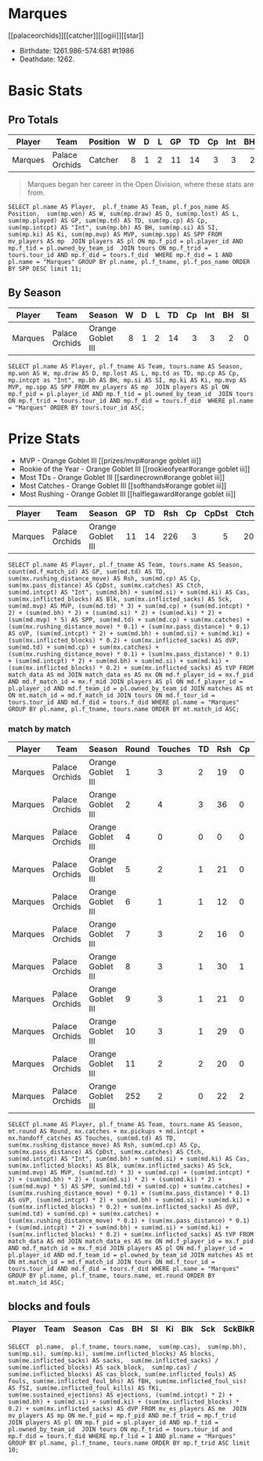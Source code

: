 # Marques

[[palaceorchids]][[catcher]][[ogiii]][[star]]



* Birthdate: 1261.986-574:681 #t1986
* Deathdate: 1262.

# Basic Stats

## Pro Totals

| Player           | Team        | Position      | W | D | L | GP | TD | Cp | Int | BH | SI | Ki | MVP | SPP |
|------------------|-------------|---------------|--:|--:|--:|---:|---:|---:|----:|---:|---:|---:|----:|----:|
| Marques | Palace Orchids | Catcher  |    8 |    1 |    2 |   11 |   14 |    3 |    3 |    2 |    0 |    0 |    1 |   60 |

> Marques began her career in the Open Division, where these stats are from.


```
SELECT pl.name AS Player,  pl.f_tname AS Team, pl.f_pos_name AS Position,  sum(mp.won) AS W, sum(mp.draw) AS D, sum(mp.lost) AS L, sum(mp.played) AS GP, sum(mp.td) AS TD, sum(mp.cp) AS Cp, sum(mp.intcpt) AS "Int", sum(mp.bh) AS BH, sum(mp.si) AS SI, sum(mp.ki) AS Ki, sum(mp.mvp) AS MVP, sum(mp.spp) AS SPP FROM mv_players AS mp  JOIN players AS pl ON mp.f_pid = pl.player_id AND mp.f_tid = pl.owned_by_team_id  JOIN tours ON mp.f_trid = tours.tour_id AND mp.f_did = tours.f_did  WHERE mp.f_did = 1 AND pl.name = "Marques" GROUP BY pl.name, pl.f_tname, pl.f_pos_name ORDER BY SPP DESC limit 11;
```


## By Season

| Player | Team         | Season          | W | D | L | TD | Cp | Int | BH | SI | Ki | MVP | SPP |
|--------|--------------|-----------------|--:|--:|--:|---:|---:|----:|---:|---:|---:|----:|----:|
| Marques | Palace Orchids | Orange Goblet III |    8 |    1 |    2 |   14 |    3 |    3 |    2 |    0 |    0 |    1 |   60 |


```
SELECT pl.name AS Player, pl.f_tname AS Team, tours.name AS Season, mp.won AS W, mp.draw AS D, mp.lost AS L, mp.td as TD, mp.cp AS Cp, mp.intcpt as "Int", mp.bh AS BH, mp.si AS SI, mp.ki AS Ki, mp.mvp AS MVP, mp.spp AS SPP FROM mv_players AS mp  JOIN players AS pl ON mp.f_pid = pl.player_id AND mp.f_tid = pl.owned_by_team_id  JOIN tours ON mp.f_trid = tours.tour_id AND mp.f_did = tours.f_did  WHERE pl.name = "Marques" ORDER BY tours.tour_id ASC;
```

# Prize Stats

* MVP - Orange Goblet III [[prizes/mvp#orange goblet iii]]
* Rookie of the Year - Orange Goblet III [[rookieofyear#orange goblet iii]]
* Most TDs - Orange Goblet III [[sardinecrown#orange goblet iii]]
* Most Catches - Orange Goblet III [[softhands#orange goblet iii]]
* Most Rushing - Orange Goblet III [[halflegaward#orange goblet iii]]


| Player | Team         | Season          | GP | TD | Rsh | Cp | CpDst | Ctch | Int | Cas | Blk | Sck | MVP | SPP | oVP | dVP | tVP |
|--------|--------------|-----------------|---:|---:|----:|---:|------:|-----:|----:|----:|----:|----:|----:|----:|----:|----:|----:|
| Marques | Palace Orchids | Orange Goblet III | 11 |   14 |  226 |    3 |     5 |   20 |    3 |    2 |   22 |    3 |    1 |   60 | 60.1 | 15.4 | 75.5 |

```
SELECT pl.name AS Player, pl.f_tname AS Team, tours.name AS Season, count(md.f_match_id) AS GP, sum(md.td) AS TD, sum(mx.rushing_distance_move) AS Rsh, sum(md.cp) AS Cp, sum(mx.pass_distance) AS CpDst, sum(mx.catches) AS Ctch, sum(md.intcpt) AS "Int", sum(md.bh) + sum(md.si) + sum(md.ki) AS Cas, sum(mx.inflicted_blocks) AS Blk, sum(mx.inflicted_sacks) AS Sck, sum(md.mvp) AS MVP, (sum(md.td) * 3) + sum(md.cp) + (sum(md.intcpt) * 2) + (sum(md.bh) * 2) + (sum(md.si) * 2) + (sum(md.ki) * 2) + (sum(md.mvp) * 5) AS SPP, sum(md.td) + sum(md.cp) + sum(mx.catches) + (sum(mx.rushing_distance_move) * 0.1) + (sum(mx.pass_distance) * 0.1) AS oVP, (sum(md.intcpt) * 2) + sum(md.bh) + sum(md.si) + sum(md.ki) + (sum(mx.inflicted_blocks) * 0.2) + sum(mx.inflicted_sacks) AS dVP, sum(md.td) + sum(md.cp) + sum(mx.catches) + (sum(mx.rushing_distance_move) * 0.1) + (sum(mx.pass_distance) * 0.1) + (sum(md.intcpt) * 2) + sum(md.bh) + sum(md.si) + sum(md.ki) + (sum(mx.inflicted_blocks) * 0.2) + sum(mx.inflicted_sacks) AS tVP FROM match_data AS md JOIN match_data_es AS mx ON md.f_player_id = mx.f_pid AND md.f_match_id = mx.f_mid JOIN players AS pl ON md.f_player_id = pl.player_id AND md.f_team_id = pl.owned_by_team_id JOIN matches AS mt ON mt.match_id = md.f_match_id JOIN tours ON md.f_tour_id = tours.tour_id AND md.f_did = tours.f_did WHERE pl.name = "Marques" GROUP BY pl.name, pl.f_tname, tours.name ORDER BY mt.match_id ASC;
```

### match by match

| Player | Team        | Season | Round   | Touches       | TD  | Rsh | Cp   | CpDst | Ctch | Int | Cas  | Blk | Sck | MVP | SPP  | oVP  | dVP  | tVP  |
|--------|-------------|--------|---------|----------|-----|------|------|----------|---------|------|--------|-------|------|------|----|----|----|----|
| Marques | Palace Orchids | Orange Goblet III |     1 |       3 |    2 |   19 |    0 |     0 |    3 |    0 |    1 |    0 |    0 |    0 |    8 |  6.9 |  1.0 |  7.9 |
| Marques | Palace Orchids | Orange Goblet III |     2 |       4 |    3 |   36 |    0 |     0 |    4 |    0 |    0 |    0 |    0 |    0 |    9 | 10.6 |  0.0 | 10.6 |
| Marques | Palace Orchids | Orange Goblet III |     4 |       0 |    0 |    0 |    0 |     0 |    0 |    0 |    0 |    0 |    0 |    0 |    0 |  0.0 |  0.0 |  0.0 |
| Marques | Palace Orchids | Orange Goblet III |     5 |       2 |    1 |   21 |    0 |     0 |    2 |    0 |    1 |    1 |    0 |    0 |    5 |  5.1 |  1.2 |  6.3 |
| Marques | Palace Orchids | Orange Goblet III |     6 |       1 |    1 |   12 |    0 |     0 |    1 |    0 |    0 |    3 |    0 |    0 |    3 |  3.2 |  0.6 |  3.8 |
| Marques | Palace Orchids | Orange Goblet III |     7 |       3 |    2 |   16 |    0 |     0 |    2 |    0 |    0 |    1 |    0 |    0 |    6 |  5.6 |  0.2 |  5.8 |
| Marques | Palace Orchids | Orange Goblet III |     8 |       3 |    1 |   30 |    1 |    -1 |    2 |    1 |    0 |    4 |    0 |    0 |    6 |  6.9 |  2.8 |  9.7 |
| Marques | Palace Orchids | Orange Goblet III |     9 |       3 |    1 |   21 |    0 |     0 |    1 |    0 |    0 |    2 |    0 |    0 |    3 |  4.1 |  0.4 |  4.5 |
| Marques | Palace Orchids | Orange Goblet III |    10 |       3 |    1 |   29 |    0 |     0 |    3 |    0 |    0 |    2 |    1 |    1 |    8 |  6.9 |  1.4 |  8.3 |
| Marques | Palace Orchids | Orange Goblet III |    11 |       2 |    2 |   20 |    0 |     0 |    1 |    1 |    0 |    4 |    1 |    0 |    8 |  5.0 |  3.8 |  8.8 |
| Marques | Palace Orchids | Orange Goblet III |   252 |       2 |    0 |   22 |    2 |     6 |    1 |    1 |    0 |    5 |    1 |    0 |    4 |  5.8 |  4.0 |  9.8 |

```
SELECT pl.name AS Player, pl.f_tname AS Team, tours.name AS Season, mt.round AS Round, mx.catches + mx.pickups + md.intcpt + mx.handoff_catches AS Touches, sum(md.td) AS TD, sum(mx.rushing_distance_move) AS Rsh, sum(md.cp) AS Cp, sum(mx.pass_distance) AS CpDst, sum(mx.catches) AS Ctch, sum(md.intcpt) AS "Int", sum(md.bh) + sum(md.si) + sum(md.ki) AS Cas, sum(mx.inflicted_blocks) AS Blk, sum(mx.inflicted_sacks) AS Sck, sum(md.mvp) AS MVP, (sum(md.td) * 3) + sum(md.cp) + (sum(md.intcpt) * 2) + (sum(md.bh) * 2) + (sum(md.si) * 2) + (sum(md.ki) * 2) + (sum(md.mvp) * 5) AS SPP, sum(md.td) + sum(md.cp) + sum(mx.catches) + (sum(mx.rushing_distance_move) * 0.1) + (sum(mx.pass_distance) * 0.1) AS oVP, (sum(md.intcpt) * 2) + sum(md.bh) + sum(md.si) + sum(md.ki) + (sum(mx.inflicted_blocks) * 0.2) + sum(mx.inflicted_sacks) AS dVP, sum(md.td) + sum(md.cp) + sum(mx.catches) + (sum(mx.rushing_distance_move) * 0.1) + (sum(mx.pass_distance) * 0.1) + (sum(md.intcpt) * 2) + sum(md.bh) + sum(md.si) + sum(md.ki) + (sum(mx.inflicted_blocks) * 0.2) + sum(mx.inflicted_sacks) AS tVP FROM match_data AS md JOIN match_data_es AS mx ON md.f_player_id = mx.f_pid AND md.f_match_id = mx.f_mid JOIN players AS pl ON md.f_player_id = pl.player_id AND md.f_team_id = pl.owned_by_team_id JOIN matches AS mt ON mt.match_id = md.f_match_id JOIN tours ON md.f_tour_id = tours.tour_id AND md.f_did = tours.f_did WHERE pl.name = "Marques" GROUP BY pl.name, pl.f_tname, tours.name, mt.round ORDER BY mt.match_id ASC;
```


## blocks and fouls

| Player | Team | Season | Cas | BH | SI | Ki | Blk | Sck | SckBlkRate | CasBlkRate | Fouls | fBH | fSI | fKi | Ejections |
|---|---|---|---:|---:|---:|---:|---:|---:|---:|---:|---:|---:|---:|---:|---:|

```
SELECT  pl.name,  pl.f_tname, tours.name,  sum(mp.cas),  sum(mp.bh), sum(mp.si), sum(mp.ki), sum(me.inflicted_blocks) AS blocks,  sum(me.inflicted_sacks) AS sacks,  sum(me.inflicted_sacks) / sum(me.inflicted_blocks) AS sack_block,  sum(mp.cas) / sum(me.inflicted_blocks) AS cas_block, sum(me.inflicted_fouls) AS fouls, sum(me.inflicted_foul_bhs) AS fBH, sum(me.inflicted_foul_sis) AS fSI, sum(me.inflicted_foul_kills) AS fKi, sum(me.sustained_ejections) AS ejections, (sum(md.intcpt) * 2) + sum(md.bh) + sum(md.si) + sum(md.ki) + (sum(mx.inflicted_blocks) * 0.2) + sum(mx.inflicted_sacks) AS dVP FROM mv_es_players AS me  JOIN mv_players AS mp ON me.f_pid = mp.f_pid AND me.f_trid = mp.f_trid  JOIN players AS pl ON mp.f_pid = pl.player_id AND mp.f_tid = pl.owned_by_team_id  JOIN tours ON mp.f_trid = tours.tour_id and mp.f_did = tours.f_did WHERE mp.f_lid = 1 AND pl.name = "Marques" GROUP BY pl.name, pl.f_tname, tours.name ORDER BY mp.f_trid ASC limit 10;
```

